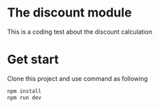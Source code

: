 # The discount module
This is a coding test about the discount calculation

# Get start
Clone this project and use command as following
```bash
npm install
npm run dev
```